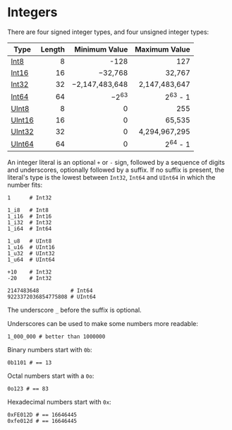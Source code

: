 # Integers

There are four signed integer types, and four unsigned integer types:

| Type | Length  | Minimum Value | Maximum Value |
| ---------- | -----------: | -----------: |-----------: |
| [Int8](http://crystal-lang.org/api/Int8.html)  | 8       | -128 | 127 |
| [Int16](http://crystal-lang.org/api/Int16.html)  | 16 | −32,768 | 32,767 |
| [Int32](http://crystal-lang.org/api/Int32.html) | 32  | −2,147,483,648 | 2,147,483,647 |
| [Int64](http://crystal-lang.org/api/Int64.html)   |  64 | −2<sup>63</sup> | 2<sup>63</sup> - 1 |
| [UInt8](http://crystal-lang.org/api/UInt8.html) | 8 |  0 | 255 |
| [UInt16](http://crystal-lang.org/api/UInt16.html) | 16 | 0 | 65,535 |
| [UInt32](http://crystal-lang.org/api/UInt32.html) | 32 |  0 | 4,294,967,295 |
| [UInt64](http://crystal-lang.org/api/UInt64.html) | 64 | 0 | 2<sup>64</sup> - 1 |

An integer literal is an optional `+` or `-` sign, followed by
a sequence of digits and underscores, optionally followed by a suffix.
If no suffix is present, the literal's type is the lowest between `Int32`, `Int64` and `UInt64`
in which the number fits:

```crystal
1      # Int32

1_i8   # Int8
1_i16  # Int16
1_i32  # Int32
1_i64  # Int64

1_u8   # UInt8
1_u16  # UInt16
1_u32  # UInt32
1_u64  # UInt64

+10    # Int32
-20    # Int32

2147483648          # Int64
9223372036854775808 # UInt64
```

The underscore `_` before the suffix is optional.

Underscores can be used to make some numbers more readable:

```crystal
1_000_000 # better than 1000000
```

Binary numbers start with `0b`:

```crystal
0b1101 # == 13
```

Octal numbers start with a `0o`:

```crystal
0o123 # == 83
```

Hexadecimal numbers start with `0x`:

```crystal
0xFE012D # == 16646445
0xfe012d # == 16646445
```
